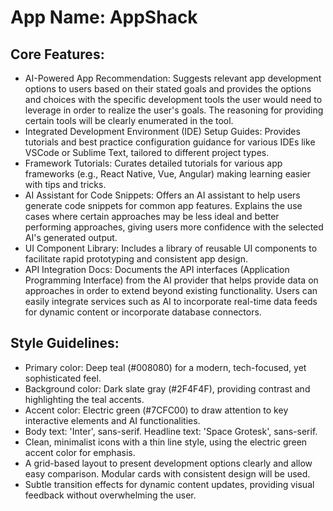 # **App Name**: AppShack

## Core Features:

- AI-Powered App Recommendation: Suggests relevant app development options to users based on their stated goals and provides the options and choices with the specific development tools the user would need to leverage in order to realize the user's goals. The reasoning for providing certain tools will be clearly enumerated in the tool.
- Integrated Development Environment (IDE) Setup Guides: Provides tutorials and best practice configuration guidance for various IDEs like VSCode or Sublime Text, tailored to different project types.
- Framework Tutorials: Curates detailed tutorials for various app frameworks (e.g., React Native, Vue, Angular) making learning easier with tips and tricks.
- AI Assistant for Code Snippets: Offers an AI assistant to help users generate code snippets for common app features. Explains the use cases where certain approaches may be less ideal and better performing approaches, giving users more confidence with the selected AI's generated output.
- UI Component Library: Includes a library of reusable UI components to facilitate rapid prototyping and consistent app design.
- API Integration Docs: Documents the API interfaces (Application Programming Interface) from the AI provider that helps provide data on approaches in order to extend beyond existing functionality. Users can easily integrate services such as AI to incorporate real-time data feeds for dynamic content or incorporate database connectors.

## Style Guidelines:

- Primary color: Deep teal (#008080) for a modern, tech-focused, yet sophisticated feel.
- Background color: Dark slate gray (#2F4F4F), providing contrast and highlighting the teal accents.
- Accent color: Electric green (#7CFC00) to draw attention to key interactive elements and AI functionalities.
- Body text: 'Inter', sans-serif. Headline text: 'Space Grotesk', sans-serif.
- Clean, minimalist icons with a thin line style, using the electric green accent color for emphasis.
- A grid-based layout to present development options clearly and allow easy comparison. Modular cards with consistent design will be used.
- Subtle transition effects for dynamic content updates, providing visual feedback without overwhelming the user.